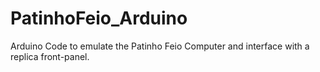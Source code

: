 # PatinhoFeio_Arduino
Arduino Code to emulate the Patinho Feio Computer and interface with a replica front-panel.
